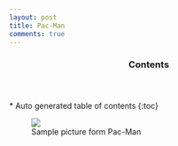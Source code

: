 ```yaml
---
layout: post
title: Pac-Man
comments: true
---
```

<section id="table-of-contents" class="toc">
  <header>
    <h3>Contents</h3>
  </header>
<div id="drawer" markdown="1">
*  Auto generated table of contents
{:toc}
</div>
</section><!-- /#table-of-contents -->

<figure>
    <a href="/images/pacman.png"><img src="/images/pacman.png"></a>
    <figcaption>Sample picture form Pac-Man</figcaption>
</figure>

